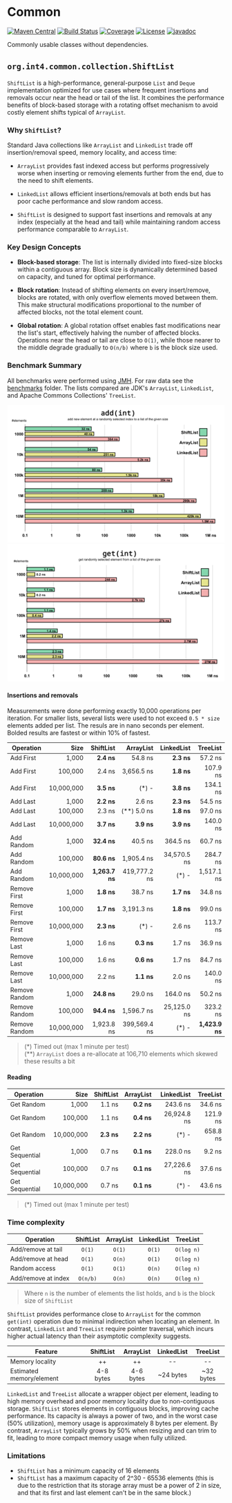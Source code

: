 # Common

[![Maven Central](https://maven-badges.herokuapp.com/maven-central/org.int4.common/parent/badge.svg)](https://maven-badges.herokuapp.com/maven-central/org.int4.common/parent)
[![Build Status](https://github.com/int4-org/Common/actions/workflows/maven.yml/badge.svg?branch=master)](https://github.com/int4-org/Common/actions)
[![Coverage](https://codecov.io/gh/int4-org/Common/branch/master/graph/badge.svg?token=QCNNRFYF98)](https://codecov.io/gh/int4-org/Common)
[![License](https://img.shields.io/badge/License-MIT-blue.svg)](https://opensource.org/licenses/MIT)
[![javadoc](https://javadoc.io/badge2/org.int4.common/parent/javadoc.svg)](https://javadoc.io/doc/org.int4.common/parent)

Commonly usable classes without dependencies.

## `org.int4.common.collection.ShiftList`

`ShiftList` is a high-performance, general-purpose `List` and `Deque` implementation optimized for
use cases where frequent insertions and removals occur near the head or tail of the list. It combines
the performance benefits of block-based storage with a rotating offset mechanism to avoid costly
element shifts typical of `ArrayList`.

### Why `ShiftList`?

Standard Java collections like `ArrayList` and `LinkedList` trade off insertion/removal speed,
memory locality, and access time:

- `ArrayList` provides fast indexed access but performs progressively worse when inserting or removing elements
  further from the end, due to the need to shift elements.

- `LinkedList` allows efficient insertions/removals at both ends but has poor cache performance and slow random access.

- `ShiftList` is designed to support fast insertions and removals at any index (especially at the head and tail)
  while maintaining random access performance comparable to `ArrayList`.

### Key Design Concepts

- **Block-based storage**: The list is internally divided into fixed-size blocks within a contiguous array.
  Block size is dynamically determined based on capacity, and tuned for optimal performance.

- **Block rotation**: Instead of shifting elements on every insert/remove, blocks are rotated, with only overflow
  elements moved between them. This make structural modifications proportional to the number of affected blocks,
  not the total element count.

- **Global rotation**: A global rotation offset enables fast modifications near the list's start, effectively
  halving the number of affected blocks. Operations near the head or tail are close to `O(1)`, while those nearer
  to the middle degrade gradually to `O(n/b)` where `b` is the block size used.

### Benchmark Summary

All benchmarks were performed using [JMH](https://github.com/openjdk/jmh). For raw data see the [benchmarks](https://github.com/int4-org/Common/tree/master/common-collection/benchmarks) folder.
The lists compared are JDK's `ArrayList`, `LinkedList`, and Apache Commons Collections' `TreeList`.

![add(int) Benchmark](assets/add-benchmark.png)
![get(int) Benchmark](assets/get-benchmark.png)

#### Insertions and removals

Measurements were done performing exactly 10,000 operations per iteration. For smaller lists, several
lists were used to not exceed `0.5 * size` elements added per list. The resuls are in nano seconds per
element. Bolded results are fastest or within 10% of fastest.

| Operation    |     Size   |  ShiftList  |  ArrayList  | LinkedList  |   TreeList  |
|--------------|-----------:|------------:|------------:|------------:|------------:|
|Add First     |      1,000 |  **2.4 ns** |     54.8 ns |  **2.3 ns** |     57.2 ns |
|Add First     |    100,000 |      2.4 ns |  3,656.5 ns |  **1.8 ns** |    107.9 ns |
|Add First     | 10,000,000 |  **3.5 ns** |       (*) - |  **3.8 ns** |    134.1 ns |
|Add Last      |      1,000 |  **2.2 ns** |      2.6 ns |  **2.3 ns** |     54.5 ns |
|Add Last      |    100,000 |      2.3 ns | (**) 5.0 ns |  **1.8 ns** |     97.0 ns |
|Add Last      | 10,000,000 |  **3.7 ns** |  **3.9 ns** |  **3.9 ns** |    140.0 ns |
|Add Random    |      1,000 | **32.4 ns** |     40.5 ns |    364.5 ns |     60.7 ns |
|Add Random    |    100,000 | **80.6 ns** |  1,905.4 ns | 34,570.5 ns |    284.7 ns |
|Add Random    | 10,000,000 |**1,263.7 ns**|419,777.2 ns|       (*) - |  1,517.1 ns |
|Remove First  |      1,000 |  **1.8 ns** |     38.7 ns |  **1.7 ns** |     34.8 ns |
|Remove First  |    100,000 |  **1.7 ns** |  3,191.3 ns |  **1.8 ns** |     99.0 ns |
|Remove First  | 10,000,000 |  **2.3 ns** |       (*) - |      2.6 ns |    113.7 ns |
|Remove Last   |      1,000 |      1.6 ns |  **0.3 ns** |      1.7 ns |     36.9 ns |
|Remove Last   |    100,000 |      1.6 ns |  **0.6 ns** |      1.7 ns |     84.7 ns |
|Remove Last   | 10,000,000 |      2.2 ns |  **1.1 ns** |      2.0 ns |    140.0 ns |
|Remove Random |      1,000 | **24.8 ns** |     29.0 ns |    164.0 ns |     50.2 ns |
|Remove Random |    100,000 | **94.4 ns** |  1,596.7 ns | 25,125.0 ns |    323.2 ns |
|Remove Random | 10,000,000 |  1,923.8 ns |399,569.4 ns |       (*) - |**1,423.9 ns**|

> (*) Timed out (max 1 minute per test)\
> (**) `ArrayList` does a re-allocate at 106,710 elements which skewed these results a bit

#### Reading

| Operation    |     Size   | ShiftList |  ArrayList  | LinkedList  |   TreeList  |
|--------------|-----------:|----------:|------------:|------------:|------------:|
|Get Random    |      1,000 |    1.1 ns |  **0.2 ns** |    243.6 ns |     34.6 ns |
|Get Random    |    100,000 |    1.1 ns |  **0.4 ns** | 26,924.8 ns |    121.9 ns |
|Get Random    | 10,000,000 |**2.3 ns** |  **2.2 ns** |       (*) - |    658.8 ns |
|Get Sequential|      1,000 |    0.7 ns |  **0.1 ns** |    228.0 ns |      9.2 ns |
|Get Sequential|    100,000 |    0.7 ns |  **0.1 ns** | 27,226.6 ns |     37.6 ns |
|Get Sequential| 10,000,000 |    0.7 ns |  **0.1 ns** |       (*) - |     43.6 ns |

> (*) Timed out (max 1 minute per test)

### Time complexity

| Operation              | ShiftList | ArrayList | LinkedList | TreeList  |
|------------------------|:---------:|:---------:|:----------:|:---------:|
| Add/remove at tail     | `O(1)`    | `O(1)`    | `O(1)`    | `O(log n)` |
| Add/remove at head     | `O(1)`    | `O(n)`    | `O(1)`    | `O(log n)` |
| Random access          | `O(1)`    | `O(1)`    | `O(n)`    | `O(log n)` |
| Add/remove at index    | `O(n/b)`  | `O(n)`    | `O(n)`    | `O(log n)` |

> Where `n` is the number of elements the list holds, and `b` is the block size of `ShiftList`

`ShiftList` provides performance close to `ArrayList` for the common `get(int)` operation due to minimal
indirection when locating an element. In contrast, `LinkedList` and `TreeList` require pointer traversal,
which incurs higher actual latency than their asymptotic complexity suggests.

| Feature                  | ShiftList | ArrayList | LinkedList | TreeList  |
|--------------------------|:---------:|:---------:|:----------:|:---------:|
| Memory locality          | ++        | ++        | --         | --        |
| Estimated memory/element | 4-8 bytes | 4-6 bytes | ~24 bytes  | ~32 bytes |

`LinkedList` and `TreeList` allocate a wrapper object per element, leading to high memory overhead
and poor memory locality due to non-contiguous storage. `ShiftList` stores elements in contiguous
blocks, improving cache performance. Its capacity is always a power of two, and in the worst case
(50% utilization), memory usage is approximately 8 bytes per element. By contrast, `ArrayList`
typically grows by 50% when resizing and can trim to fit, leading to more compact memory usage when
fully utilized.

### Limitations

- `ShiftList` has a minimum capacity of 16 elements
- `ShiftList` has a maximum capacity of 2^30 - 65536 elements (this is due to the restriction that
  its storage array must be a power of 2 in size, and that its first and last element can't be in
  the same block.)